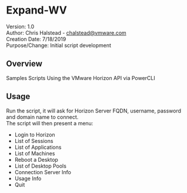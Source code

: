 # Expand-WV

Version:        1.0  
Author:         Chris Halstead - chalstead@vmware.com  
Creation Date:  7/18/2019  
Purpose/Change: Initial script development  

## Overview
<!-- Summary Start -->
Samples Scripts Using the VMware Horizon API via PowerCLI
<!-- Summary End -->

## Usage

Run the script, it will ask for Horizon Server FQDN, username, password and domain name to connect.  
The script will then present a menu:
- Login to Horizon
- List of Sessions
- List of Applications
- List of Machines
- Reboot a Desktop
- List of Desktop Pools
- Connection Server Info
- Usage Info
- Quit
